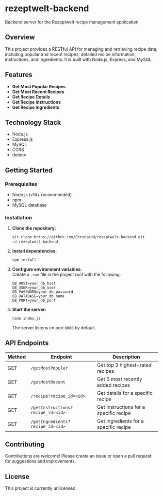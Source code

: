 # rezeptwelt-backend

Backend server for the Rezeptwelt recipe management application.

## Overview

This project provides a RESTful API for managing and retrieving recipe data, including popular and recent recipes, detailed recipe information, instructions, and ingredients. It is built with Node.js, Express, and MySQL.

## Features

- **Get Most Popular Recipes** 
- **Get Most Recent Recipes**  
- **Get Recipe Details**  
- **Get Recipe Instructions**  
- **Get Recipe Ingredients**  

## Technology Stack

- Node.js
- Express.js
- MySQL
- CORS
- dotenv

## Getting Started

### Prerequisites

- Node.js (v16+ recommended)
- npm
- MySQL database

### Installation

1. **Clone the repository:**
   ```bash
   git clone https://github.com/ChrstianH/rezeptwelt-backend.git
   cd rezeptwelt-backend
   ```

2. **Install dependencies:**
   ```bash
   npm install
   ```

3. **Configure environment variables:**  
   Create a `.env` file in the project root with the following:
   ```
   DB_HOST=your_db_host
   DB_USER=your_db_user
   DB_PASSWORD=your_db_password
   DB_DATABASE=your_db_name
   DB_PORT=your_db_port
   ```

4. **Start the server:**
   ```bash
   node index.js
   ```
   The server listens on port `8080` by default.

## API Endpoints

| Method | Endpoint                     | Description                                  |
|--------|------------------------------|----------------------------------------------|
| GET    | `/getMostPopular`            | Get top 3 highest-rated recipes              |
| GET    | `/getMostRecent`             | Get 3 most recently added recipes            |
| GET    | `/recipe?recipe_id=<id>`     | Get details for a specific recipe            |
| GET    | `/getInstructions?recipe_id=<id>` | Get instructions for a specific recipe      |
| GET    | `/getIngredients?recipe_id=<id>`  | Get ingredients for a specific recipe       |

## Contributing

Contributions are welcome! Please create an issue or open a pull request for suggestions and improvements.

## License

This project is currently unlicensed.
